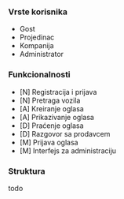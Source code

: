 

### Vrste korisnika
- Gost
- Projedinac
- Kompanija
- Administrator


### Funkcionalnosti
- [N] Registracija i prijava
- [N] Pretraga vozila
- [A] Kreiranje oglasa
- [A] Prikazivanje oglasa
- [D] Praćenje oglasa
- [D] Razgovor sa prodavcem
- [M] Prijava oglasa
- [M] Interfejs za administraciju


### Struktura

todo


